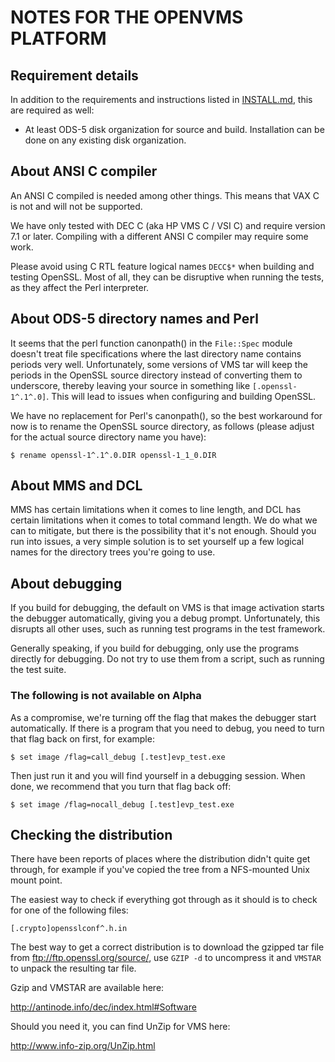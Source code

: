 NOTES FOR THE OPENVMS PLATFORM
==============================

 Requirement details
 -------------------

 In addition to the requirements and instructions listed
 in [INSTALL.md](INSTALL.md), this are required as well:

  * At least ODS-5 disk organization for source and build.
    Installation can be done on any existing disk organization.

 About ANSI C compiler
 ---------------------

 An ANSI C compiled is needed among other things.  This means that
 VAX C is not and will not be supported.

 We have only tested with DEC C (aka HP VMS C / VSI C) and require
 version 7.1 or later.  Compiling with a different ANSI C compiler may
 require some work.

 Please avoid using C RTL feature logical names `DECC$*` when building
 and testing OpenSSL.  Most of all, they can be disruptive when
 running the tests, as they affect the Perl interpreter.

 About ODS-5 directory names and Perl
 ------------------------------------

 It seems that the perl function canonpath() in the `File::Spec` module
 doesn't treat file specifications where the last directory name
 contains periods very well.  Unfortunately, some versions of VMS tar
 will keep the periods in the OpenSSL source directory instead of
 converting them to underscore, thereby leaving your source in
 something like `[.openssl-1^.1^.0]`.  This will lead to issues when
 configuring and building OpenSSL.

 We have no replacement for Perl's canonpath(), so the best workaround
 for now is to rename the OpenSSL source directory, as follows (please
 adjust for the actual source directory name you have):

    $ rename openssl-1^.1^.0.DIR openssl-1_1_0.DIR

 About MMS and DCL
 -----------------

 MMS has certain limitations when it comes to line length, and DCL has
 certain limitations when it comes to total command length.  We do
 what we can to mitigate, but there is the possibility that it's not
 enough.  Should you run into issues, a very simple solution is to set
 yourself up a few logical names for the directory trees you're going
 to use.

 About debugging
 ---------------

 If you build for debugging, the default on VMS is that image
 activation starts the debugger automatically, giving you a debug
 prompt.  Unfortunately, this disrupts all other uses, such as running
 test programs in the test framework.

 Generally speaking, if you build for debugging, only use the programs
 directly for debugging.  Do not try to use them from a script, such
 as running the test suite.

 ### The following is not available on Alpha

 As a compromise, we're turning off the flag that makes the debugger
 start automatically.  If there is a program that you need to debug,
 you need to turn that flag back on first, for example:

    $ set image /flag=call_debug [.test]evp_test.exe

 Then just run it and you will find yourself in a debugging session.
 When done, we recommend that you turn that flag back off:

    $ set image /flag=nocall_debug [.test]evp_test.exe

 Checking the distribution
 -------------------------

 There have been reports of places where the distribution didn't quite
 get through, for example if you've copied the tree from a NFS-mounted
 Unix mount point.

 The easiest way to check if everything got through as it should is to
 check for one of the following files:

    [.crypto]opensslconf^.h.in

 The best way to get a correct distribution is to download the gzipped
 tar file from ftp://ftp.openssl.org/source/, use `GZIP -d` to uncompress
 it and `VMSTAR` to unpack the resulting tar file.

 Gzip and VMSTAR are available here:

   <http://antinode.info/dec/index.html#Software>

 Should you need it, you can find UnZip for VMS here:

   <http://www.info-zip.org/UnZip.html>
